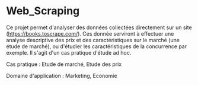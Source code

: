 # Web_Scraping
Ce projet permet d'analyser des données collectées directement sur un site (https://books.toscrape.com/). Ces donnée serviront à effectuer une analyse descriptive des prix et des caractéristiques sur le marché (une étude de marché), ou d'étudier les caractéristiques de la concurrence par exemple. Il s'agit d'un cas pratique d'étude ad hoc.

Cas pratique : Etude de marché, Etude des prix 

Domaine d'application : Marketing, Economie
